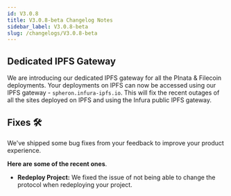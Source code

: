 ```yaml
---
id: V3.0.8
title: V3.0.8-beta Changelog Notes
sidebar_label: V3.0.8-beta
slug: /changelogs/V3.0.8-beta
---
```


## Dedicated IPFS Gateway

We are introducing our dedicated IPFS gateway for all the PInata & Filecoin deployments. Your deployments on IPFS can now be accessed using our IPFS gateway - `spheron.infura-ipfs.io`. This will fix the recent outages of all the sites deployed on IPFS and using the Infura public IPFS gateway.

## Fixes 🛠

We've shipped some bug fixes from your feedback to improve your product experience.

**Here are some of the recent ones**.

- **Redeploy Project:** We fixed the issue of not being able to change the protocol when redeploying your project.
